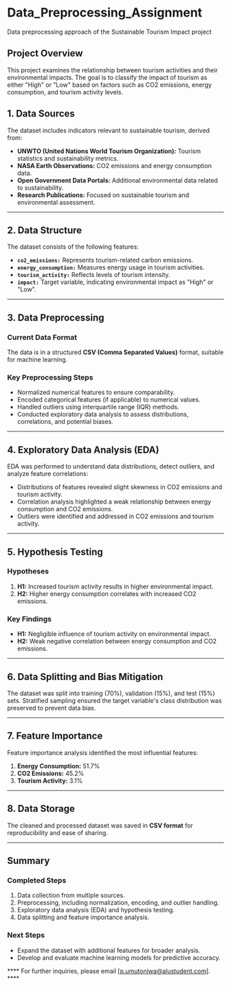 # Data_Preprocessing_Assignment
Data preprocessing approach of the Sustainable Tourism Impact project

## Project Overview
This project examines the relationship between tourism activities and their environmental impacts. The goal is to classify the impact of tourism as either "High" or "Low" based on factors such as CO2 emissions, energy consumption, and tourism activity levels.


## 1. Data Sources
The dataset includes indicators relevant to sustainable tourism, derived from:
- **UNWTO (United Nations World Tourism Organization):** Tourism statistics and sustainability metrics.
- **NASA Earth Observations:** CO2 emissions and energy consumption data.
- **Open Government Data Portals:** Additional environmental data related to sustainability.
- **Research Publications:** Focused on sustainable tourism and environmental assessment.

---

## 2. Data Structure
The dataset consists of the following features:
- **`co2_emissions:`** Represents tourism-related carbon emissions.
- **`energy_consumption:`** Measures energy usage in tourism activities.
- **`tourism_activity:`** Reflects levels of tourism intensity.
- **`impact:`** Target variable, indicating environmental impact as "High" or "Low".

---

## 3. Data Preprocessing
### Current Data Format
The data is in a structured **CSV (Comma Separated Values)** format, suitable for machine learning.

### Key Preprocessing Steps
- Normalized numerical features to ensure comparability.
- Encoded categorical features (if applicable) to numerical values.
- Handled outliers using interquartile range (IQR) methods.
- Conducted exploratory data analysis to assess distributions, correlations, and potential biases.

---

## 4. Exploratory Data Analysis (EDA)
EDA was performed to understand data distributions, detect outliers, and analyze feature correlations:
- Distributions of features revealed slight skewness in CO2 emissions and tourism activity.
- Correlation analysis highlighted a weak relationship between energy consumption and CO2 emissions.
- Outliers were identified and addressed in CO2 emissions and tourism activity.

---

## 5. Hypothesis Testing
### Hypotheses
1. **H1:** Increased tourism activity results in higher environmental impact.
2. **H2:** Higher energy consumption correlates with increased CO2 emissions.

### Key Findings
- **H1:** Negligible influence of tourism activity on environmental impact.  
- **H2:** Weak negative correlation between energy consumption and CO2 emissions.

---

## 6. Data Splitting and Bias Mitigation
The dataset was split into training (70%), validation (15%), and test (15%) sets. Stratified sampling ensured the target variable's class distribution was preserved to prevent data bias.

---

## 7. Feature Importance
Feature importance analysis identified the most influential features:
1. **Energy Consumption:** 51.7%  
2. **CO2 Emissions:** 45.2%  
3. **Tourism Activity:** 3.1%  

---

## 8. Data Storage
The cleaned and processed dataset was saved in **CSV format** for reproducibility and ease of sharing.

---

## Summary
### Completed Steps
1. Data collection from multiple sources.  
2. Preprocessing, including normalization, encoding, and outlier handling.  
3. Exploratory data analysis (EDA) and hypothesis testing.  
4. Data splitting and feature importance analysis.  

### Next Steps
- Expand the dataset with additional features for broader analysis.  
- Develop and evaluate machine learning models for predictive accuracy.  

**** For further inquiries, please email [p.umutoniwa@alustudent.com].  **** 
